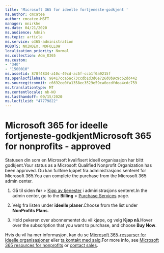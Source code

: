 ```yaml
---
title: 'Microsoft 365 for ideelle fortjeneste-godkjent '
ms.author: cmcatee
author: cmcatee-MSFT
manager: mnirkhe
ms.date: 04/21/2020
ms.audience: Admin
ms.topic: article
ms.service: o365-administration
ROBOTS: NOINDEX, NOFOLLOW
localization_priority: Normal
ms.collection: Adm_O365
ms.custom:
- "340"
- "1500010"
ms.assetid: 870f4834-a10c-49cd-ac5f-ccb1f0a9215f
ms.openlocfilehash: 98417cca5ac73ccdb1d3d0e726d0b9c9c62dd442
ms.sourcegitcommit: c6692ce0fa1358ec3529e59ca0ecdfdea4cdc759
ms.translationtype: MT
ms.contentlocale: nb-NO
ms.lasthandoff: 09/15/2020
ms.locfileid: "47779822"
---
```

# <a name="microsoft-365-for-nonprofits---approved"></a><span data-ttu-id="db361-102">Microsoft 365 for ideelle fortjeneste-godkjent</span><span class="sxs-lookup"><span data-stu-id="db361-102">Microsoft 365 for nonprofits - approved</span></span>

<span data-ttu-id="db361-103">Statusen din som en Microsoft kvalifisert ideell organisasjon har blitt godkjent.</span><span class="sxs-lookup"><span data-stu-id="db361-103">Your status as a Microsoft Qualified Nonprofit Organization has been approved.</span></span> <span data-ttu-id="db361-104">Du kan fullføre kjøpet fra administrasjons senteret for Microsoft 365.</span><span class="sxs-lookup"><span data-stu-id="db361-104">You can complete the purchase from the Microsoft 365 admin center.</span></span>

1. <span data-ttu-id="db361-105">Gå til siden **for** \> [Kjøp av tjenester](https://go.microsoft.com/fwlink/p/?linkid=868433) i administrasjons senteret.</span><span class="sxs-lookup"><span data-stu-id="db361-105">In the admin center, go to the **Billing** \> [Purchase Services](https://go.microsoft.com/fwlink/p/?linkid=868433) page.</span></span>

2. <span data-ttu-id="db361-106">Velg fra listen under **ideelle planer**.</span><span class="sxs-lookup"><span data-stu-id="db361-106">Choose from the list under **NonProfits Plans**.</span></span>

3. <span data-ttu-id="db361-107">Hold pekeren over abonnementet du vil kjøpe, og velg **Kjøp nå**.</span><span class="sxs-lookup"><span data-stu-id="db361-107">Hover over the subscription that you want to purchase, and choose **Buy Now**.</span></span>

<span data-ttu-id="db361-108">Hvis du vil ha mer informasjon, kan du se [Microsoft 365-ressurser for ideelle organisasjoner](https://www.microsoft.com/nonprofits/microsoft-365) eller [ta kontakt med salg](https://www.microsoft.com/nonprofits/contact-us).</span><span class="sxs-lookup"><span data-stu-id="db361-108">For more info, see [Microsoft 365 resources for nonprofits](https://www.microsoft.com/nonprofits/microsoft-365) or [contact sales](https://www.microsoft.com/nonprofits/contact-us).</span></span>
